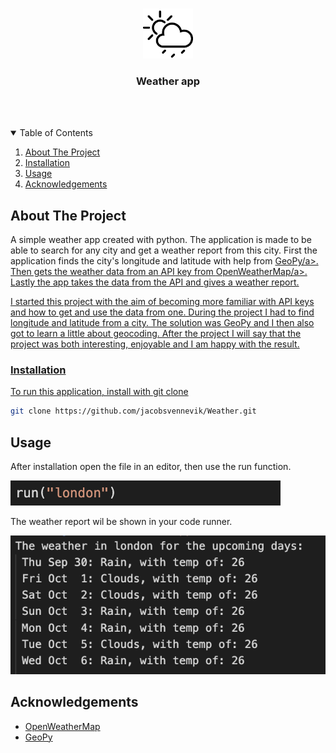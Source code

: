 
<!-- PROJECT LOGO -->
<br />
<p align="center">
  <img src="images/weatherIcon.png" alt="Logo" width="80" height="80">
  <h3 align="center">Weather app</h3>
     <br />
    <br />
</p>



<!-- TABLE OF CONTENTS -->
<details open="open">
  <summary>Table of Contents</summary>
  <ol>
    <li>
      <a href="#about-the-project">About The Project</a>
    </li>
    <li><a href="#installation">Installation</a></li>
    <li><a href="#usage">Usage</a></li>
    <li><a href="#acknowledgements">Acknowledgements</a></li>
  </ol>
</details>



<!-- ABOUT THE PROJECT -->
## About The Project

A simple weather app created with python. The application is made to be able to search for any city and get a weather report from this city. First the application finds the city's longitude and latitude with help from <a href="https://geopy.readthedocs.io/en/stable/">GeoPy/a>. Then gets the weather data from an API key from <a href="https://openweathermap.org/">OpenWeatherMap/a>. Lastly the app takes the data from the API and gives a weather report. 

  

I started this project with the aim of becoming more familiar with API keys and how to get and use the data from one. During the project I had to find longitude and latitude from a city. The solution was GeoPy and I then also got to learn a little about geocoding. After the project I will say that the project was both interesting, enjoyable and I am happy with the result. 



<!-- Installation -->
### Installation

To run this application, install with git clone

   ```sh
   git clone https://github.com/jacobsvennevik/Weather.git
   ```

<!-- USAGE EXAMPLES -->
## Usage


After installation open the file in an editor, then use the run function. 


![Usage run screenshot][usagesRun]

The weather report wil be shown in your code runner.

![Usage result screenshot][usagesResult]



<!-- ACKNOWLEDGEMENTS -->
## Acknowledgements
* [OpenWeatherMap](https://openweathermap.org/)
* [GeoPy](https://geopy.readthedocs.io/en/stable/)


<!-- IMAGES -->
[usagesRun]: images/usagesRun.png
[usagesResult]: images/usagesResult.png







